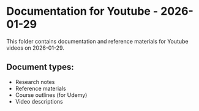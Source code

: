 # Documentation for Youtube - 2026-01-29

This folder contains documentation and reference materials for Youtube videos on 2026-01-29.

## Document types:
- Research notes
- Reference materials
- Course outlines (for Udemy)
- Video descriptions
